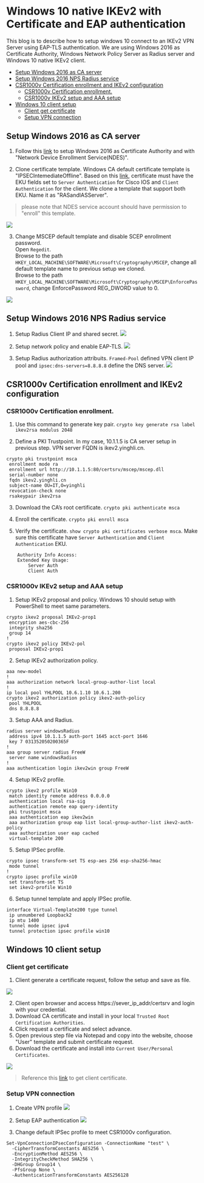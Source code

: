# Windows 10 native IKEv2 with Certificate and EAP authentication

This blog is to describe how to setup windows 10 connect to an IKEv2 VPN Server using EAP-TLS authentication. We are using Windows 2016 as Certificate Authority, Windows Network Policy Server as Radius server and Windows 10 native IKEv2 client.

- [Setup Windows 2016 as CA server](#setup-windows-2016-as-ca-server)
- [Setup Windows 2016 NPS Radius service](#setup-windows-2016-nps-radius-service)
- [CSR1000v Certification enrollment and IKEv2 configuration](#csr1000v-certification-enrollment-and-ikev2-configuration)
  * [CSR1000v Certification enrollment.](#csr1000v-certification-enrollment)
  * [CSR1000v IKEv2 setup and AAA setup](#csr1000v-ikev2-setup-and-aaa-setup)
- [Windows 10 client setup](#windows-10-client-setup)
  * [Client get certificate](#client-get-certificate)
  * [Setup VPN connection](#setup-vpn-connection)

## Setup Windows 2016 as CA server

1. Follow this [link](https://docs.microsoft.com/en-us/windows-server/networking/core-network-guide/cncg/server-certs/install-the-certification-authority) to setup Windows 2016 as Certificate Authority and with "Network Device Enrollment Service(NDES)".

2. Clone certificate template. Windows CA default certificate template is "IPSECIntemediateOffline". Based on this [link](https://www.cisco.com/c/en/us/support/docs/security/flexvpn/115907-config-flexvpn-wcca-00.html), certificate must have the EKU fields set to `Server Authentication` for Cisco IOS and `Client Authentication` for the client. We clone a template that support both EKU. Name it as "RASandIASServer".<br>
> please note that NDES service account should have permission to "enroll" this template.

![](https://github.com/yinghli/IKEv2VPN/blob/master/CAtemplate.jpg)

3. Change MSCEP default template and disable SCEP enrollment password.<br>
Open `Regedit`. <br>
Browse to the path `HKEY_LOCAL_MACHINE\SOFTWARE\Microsoft\Cryptography\MSCEP`, change all default template name to previous setup we cloned. <br>
Browse to the path `HKEY_LOCAL_MACHINE\SOFTWARE\Microsoft\Cryptography\MSCEP\EnforcePassword`, change EnforcePassword REG_DWORD value to 0. <br>

![](https://github.com/yinghli/IKEv2VPN/blob/master/regedit.jpg)

## Setup Windows 2016 NPS Radius service

1. Setup Radius Client IP and shared secret.
![](https://github.com/yinghli/IKEv2VPN/blob/master/NPS1.jpg)

2. Setup network policy and enable EAP-TLS.
![](https://github.com/yinghli/IKEv2VPN/blob/master/NPS2.jpg)

3. Setup Radius authorization attribuits. `Framed-Pool` defined VPN client IP pool and `ipsec:dns-servers=8.8.8.8` define the DNS server.
![](https://github.com/yinghli/IKEv2VPN/blob/master/NPS3.jpg)

## CSR1000v Certification enrollment and IKEv2 configuration

### CSR1000v Certification enrollment.

1. Use this command to generate key pair. `crypto key generate rsa label ikev2rsa modulus 2048`

2. Define a PKI Trustpoint. In my case, 10.1.1.5 is CA server setup in previous step. VPN server FQDN is ikev2.yinghli.cn.
```
crypto pki trustpoint msca
 enrollment mode ra
 enrollment url http://10.1.1.5:80/certsrv/mscep/mscep.dll
 serial-number none
 fqdn ikev2.yinghli.cn
 subject-name OU=IT,O=yinghli
 revocation-check none
 rsakeypair ikev2rsa
```
3. Download the CA’s root certificate. `crypto pki authenticate msca`

4. Enroll the certificate. `crypto pki enroll msca`

5. Verify the certificate. `show crypto pki certificates verbose msca`. Make sure this certificate have `Server Authentication` and `Client Authentication` EKU. 
```
    Authority Info Access:
    Extended Key Usage:
        Server Auth
        Client Auth
```

### CSR1000v IKEv2 setup and AAA setup

1. Setup IKEv2 proposal and policy. Windows 10 should setup with PowerShell to meet same parameters.
```
crypto ikev2 proposal IKEv2-prop1
 encryption aes-cbc-256
 integrity sha256
 group 14
!
crypto ikev2 policy IKEv2-pol
 proposal IKEv2-prop1
```
2. Setup IKEv2 authorization policy. 
```
aaa new-model
!
aaa authorization network local-group-author-list local
!
ip local pool YHLPOOL 10.6.1.10 10.6.1.200
crypto ikev2 authorization policy ikev2-auth-policy
 pool YHLPOOL
 dns 8.8.8.8
```
3. Setup AAA and Radius.
```
radius server windowsRadius
 address ipv4 10.1.1.5 auth-port 1645 acct-port 1646
 key 7 031352050200365F 
!
aaa group server radius FreeW
 server name windowsRadius
!
aaa authentication login ikev2win group FreeW
```
4. Setup IKEv2 profile.
```
crypto ikev2 profile Win10
 match identity remote address 0.0.0.0 
 authentication local rsa-sig
 authentication remote eap query-identity
 pki trustpoint msca
 aaa authentication eap ikev2win
 aaa authorization group eap list local-group-author-list ikev2-auth-policy
 aaa authorization user eap cached
 virtual-template 200
```
5. Setup IPSec profile.
```
crypto ipsec transform-set TS esp-aes 256 esp-sha256-hmac
 mode tunnel
!
crypto ipsec profile win10
 set transform-set TS
 set ikev2-profile Win10
```
6. Setup tunnel template and apply IPSec profile.
```
interface Virtual-Template200 type tunnel
 ip unnumbered Loopback2
 ip mtu 1400
 tunnel mode ipsec ipv4
 tunnel protection ipsec profile win10
```

## Windows 10 client setup

### Client get certificate

1. Client generate a certificate request, follow the setup and save as file.

![](https://github.com/yinghli/IKEv2VPN/blob/master/CSR.jpg)

2. Client open browser and access https://sever_ip_addr/certsrv and login with your credential. 
3. Download CA certificate and install in your local `Trusted Root Certification Authorities`.
4. Click request a certificate and select advance. 
5. Open previous step file via Notepad and copy into the website, choose "User" template and submit certificate request. 
6. Download the certificate and install into `Current User/Personal Certificates`.

![](https://github.com/yinghli/IKEv2VPN/blob/master/Enroll.jpg)

> Reference this [link](https://www.altaro.com/hyper-v/request-ssl-windows-certificate-server/) to get client certificate. 

### Setup VPN connection

1. Create VPN profile 
![](https://github.com/yinghli/IKEv2VPN/blob/master/Client1.jpg)

2. Setup EAP authentication
![](https://github.com/yinghli/IKEv2VPN/blob/master/Client2.jpg)

3. Change default IPSec profile to meet CSR1000v configuration.
```
Set-VpnConnectionIPsecConfiguration -ConnectionName "test" \
  -CipherTransformConstants AES256 \
  -EncryptionMethod AES256 \
  -IntegrityCheckMethod SHA256 \
  -DHGroup Group14 \
  -PfsGroup None \
  -AuthenticationTransformConstants AES256128
```
